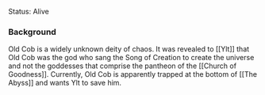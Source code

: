 Status: Alive
### Background
Old Cob is a widely unknown deity of chaos. It was revealed to [[Ylt]] that Old Cob was the god who sang the Song of Creation to create the universe and not the goddesses that comprise the pantheon of the [[Church of Goodness]]. Currently, Old Cob is apparently trapped at the bottom of [[The Abyss]] and wants Ylt to save him.